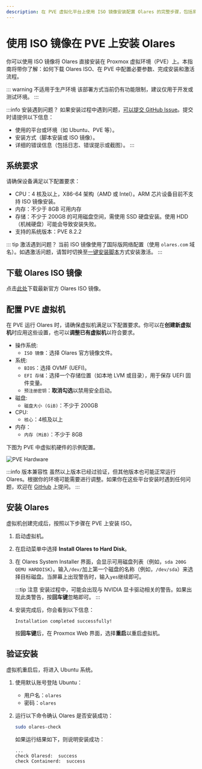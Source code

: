 ```yaml
---
description: 在 PVE 虚拟化平台上使用 ISO 镜像安装配置 Olares 的完整步骤，包括系统要求、虚拟机配置、安装和激活过程。
---
```

# 使用 ISO 镜像在 PVE 上安装 Olares
你可以使用 ISO 镜像将 Olares 直接安装在 Proxmox 虚拟环境（PVE）上。本指南将带你了解：如何下载 Olares ISO、在 PVE 中配置必要参数、完成安装和激活流程。

::: warning 不适用于生产环境
该部署方式当前仍有功能限制，建议仅用于开发或测试环境。
:::

:::info 安装遇到问题？
如果安装过程中遇到问题，[可以提交 GitHub Issue](https://github.com/beclab/Olares/issues/new)。提交时请提供以下信息：

- 使用的平台或环境（如 Ubuntu、PVE 等）。
- 安装方式（脚本安装或 ISO 镜像）。
- 详细的错误信息（包括日志、错误提示或截图）。
:::

## 系统要求
请确保设备满足以下配置要求：

- CPU：4 核及以上，X86-64 架构（AMD 或 Intel）。ARM 芯片设备目前不支持 ISO 镜像安装。
- 内存：不少于 8GB 可用内存
- 存储：不少于 200GB 的可用磁盘空间，需使用 SSD 硬盘安装。使用 HDD（机械硬盘）可能会导致安装失败。
- 支持的系统版本：PVE 8.2.2

::: tip 激活遇到问题？
当前 ISO 镜像使用了国际版网络配置（使用 `olares.com` 域名）。如遇激活问题，请暂时切换至[一键安装脚本](install-pve-script.md)方式安装激活。
:::

## 下载 Olares ISO 镜像
点击[此处](https://cdn.olares.cn/olares-latest-amd64-cn.iso)下载最新官方 Olares ISO 镜像。

## 配置 PVE 虚拟机
在 PVE 运行 Olares 时，请确保虚拟机满足以下配置要求。你可以在**创建新虚拟机**时应用这些设置，也可以**调整已有虚拟机**以符合要求。

- 操作系统:
  - `ISO 镜像`：选择 Olares 官方镜像文件。
- 系统:
  - `BIOS`：选择 OVMF (UEFI)。
  - `EFI 存储`：选择一个存储位置（如本地 LVM 或目录），用于保存 UEFI 固件变量。
  - `预注册密钥`：**取消勾选**以禁用安全启动。
- 磁盘:
  - `磁盘大小 (GiB)`：不少于 200GB
- CPU:
  - `核心`：4核及以上
- 内存：
  - `内存 (MiB)`：不少于 8GB

下图为 PVE 中虚拟机硬件的示例配置。

![PVE Hardware](/images/developer/install/pve-hardware.png#bordered)

:::info 版本兼容性
虽然以上版本已经过验证，但其他版本也可能正常运行 Olares。根据你的环境可能需要进行调整。如果你在这些平台安装时遇到任何问题，欢迎在 [GitHub](https://github.com/beclab/Olares/issues/new) 上提问。
:::

## 安装 Olares

虚拟机创建完成后，按照以下步骤在 PVE 上安装 ISO。

1. 启动虚拟机。
2. 在启动菜单中选择 **Install Olares to Hard Disk**。
3. 在 Olares System Installer 界面，会显示可用磁盘列表（例如，`sda 200G QEMU HARDDISK`）。输入`/dev/`加上第一个磁盘的名称（例如，`/dev/sda`）来选择目标磁盘。当屏幕上出现警告时，输入`yes`继续即可。

   :::tip 注意
   安装过程中，可能会出现与 NVIDIA 显卡驱动相关的警告。如果出现此类警告，按**回车键**忽略即可。
   :::

4. 安装完成后，你会看到以下信息：

    ```
    Installation completed successfully!
    ```
    按**回车键**后，在 Proxmox Web 界面，选择**重启**以重启虚拟机。

## 验证安装

虚拟机重启后，将进入 Ubuntu 系统。

1. 使用默认账号登陆 Ubuntu：

     - 用户名：`olares`
    - 密码：`olares`

2. 运行以下命令确认 Olares 是否安装成功：
     ```bash
     sudo olares-check
     ```
   如果运行结果如下，则说明安装成功：

    ```
    ...
    check Olaresd:  success
    check Containerd:  success
    ```

<!--@include: ./install-and-activate-olares.md{4,16}-->

<!--@include: ./log-in-to-olares.md-->

<!--@include: ./reusables.md{33,37}-->